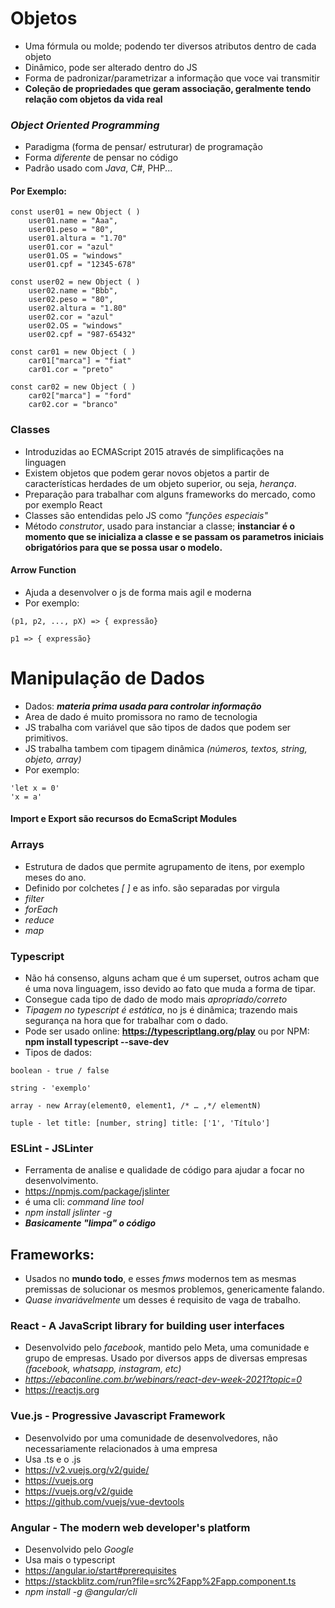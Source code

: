 # Objetos   

- Uma fórmula ou molde; podendo ter diversos atributos dentro de cada objeto
- Dinâmico, pode ser alterado dentro do JS
- Forma de padronizar/parametrizar a informação que voce vai transmitir
- **Coleção de propriedades que geram associação, geralmente tendo relação com objetos da vida real**

### *Object Oriented Programming*   

- Paradigma (forma de pensar/ estruturar) de programação   
- Forma *diferente* de pensar no código
- Padrão usado com *Java*, C#, PHP...

#### Por Exemplo:

```
const user01 = new Object ( )
    user01.name = "Aaa",
    user01.peso = "80",
    user01.altura = "1.70"
    user01.cor = "azul"
    user01.OS = "windows"
    user01.cpf = "12345-678"

const user02 = new Object ( )
    user02.name = "Bbb",
    user02.peso = "80",
    user02.altura = "1.80"
    user02.cor = "azul"
    user02.OS = "windows"
    user02.cpf = "987-65432"

const car01 = new Object ( )
    car01["marca"] = "fiat"
    car01.cor = "preto"

const car02 = new Object ( )
    car02["marca"] = "ford"
    car02.cor = "branco"

```    

### Classes   

- Introduzidas ao ECMAScript 2015 através de simplificações na linguagen
- Existem objetos que podem gerar novos objetos a partir de características herdades de um objeto superior, ou seja, *herança*.
- Preparação para trabalhar com alguns frameworks do mercado, como por exemplo React 
- Classes são entendidas pelo JS como *"funções especiais"*
- Método *construtor*, usado para instanciar a classe; **instanciar é o momento que se inicializa a classe e se passam os parametros iniciais obrigatórios para que se possa usar o modelo.**

#### Arrow Function   

- Ajuda a desenvolver o js de forma mais agil e moderna
- Por exemplo:
```
(p1, p2, ..., pX) => { expressão}

p1 => { expressão}
```  

# Manipulação de Dados   

- Dados: ***materia prima usada para controlar informação***
- Area de dado é muito promissora no ramo de tecnologia
- JS trabalha com variável que são tipos de dados que podem ser primitivos.
- JS trabalha tambem com tipagem dinâmica *(números, textos, string, objeto, array)*
- Por exemplo:
```
'let x = 0'
'x = a'
``` 
   
#### Import e Export são recursos do EcmaScript Modules   

### Arrays   

- Estrutura de dados que permite agrupamento de itens, por exemplo meses do ano.
- Definido por colchetes *[ ]* e as info. são separadas por virgula
- *filter*
- *forEach*
- *reduce*
- *map*   

### Typescript   

- Não há consenso, alguns acham que é um superset, outros acham que é uma nova linguagem, isso devido ao fato que muda a forma de tipar.
- Consegue cada tipo de dado de modo mais *apropriado/correto*
- *Tipagem no typescript é estática*, no js é dinâmica; trazendo mais segurança na hora que for trabalhar com o dado.
- Pode ser usado online: **https://typescriptlang.org/play** ou por NPM: **npm install typescript --save-dev**
- Tipos de dados:   

```
boolean - true / false

string - 'exemplo'

array - new Array(element0, element1, /* … ,*/ elementN)

tuple - let title: [number, string] title: ['1', 'Título']
```   

### ESLint - JSLinter   

- Ferramenta de analise e qualidade de código para ajudar a focar no desenvolvimento.
- https://npmjs.com/package/jslinter
- é uma cli: *command line tool*
- *npm install jslinter -g*
- ***Basicamente "limpa" o código***    

## Frameworks:   

- Usados no **mundo todo**, e esses *fmws* modernos tem as mesmas premissas de solucionar os mesmos problemos, genericamente falando.
- *Quase invariávelmente* um desses é requisito de vaga de trabalho.   

### React - A JavaScript library for building user interfaces
- Desenvolvido pelo *facebook*, mantido pelo Meta, uma comunidade e grupo de empresas. Usado por diversos apps de diversas empresas *(facebook, whatsapp, instagram, etc)*
- *https://ebaconline.com.br/webinars/react-dev-week-2021?topic=0*
- https://reactjs.org


### Vue.js - Progressive Javascript Framework
- Desenvolvido por uma comunidade de desenvolvedores, não necessariamente relacionados à uma empresa
- Usa .ts e o .js
- https://v2.vuejs.org/v2/guide/
- https://vuejs.org
- https://vuejs.org/v2/guide
- https://github.com/vuejs/vue-devtools    

### Angular - The modern web developer's platform
- Desenvolvido pelo *Google*
- Usa mais o typescript
- https://angular.io/start#prerequisites
- https://stackblitz.com/run?file=src%2Fapp%2Fapp.component.ts
- *npm install -g @angular/cli*